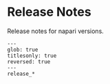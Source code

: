 # Release Notes

Release notes for napari versions.

```{toctree}
---
glob: true
titlesonly: true
reversed: true
---
release_*
```
